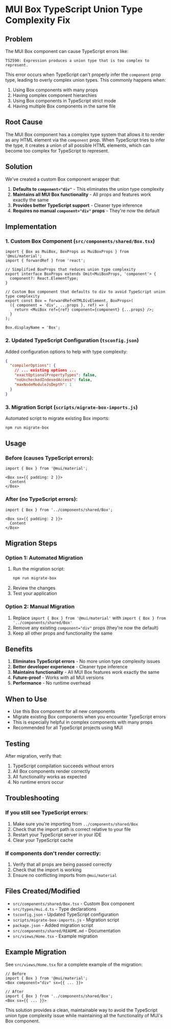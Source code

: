 # MUI Box TypeScript Union Type Complexity Fix

## Problem

The MUI Box component can cause TypeScript errors like:
```
TS2590: Expression produces a union type that is too complex to represent.
```

This error occurs when TypeScript can't properly infer the `component` prop type, leading to overly complex union types. This commonly happens when:

1. Using Box components with many props
2. Having complex component hierarchies
3. Using Box components in TypeScript strict mode
4. Having multiple Box components in the same file

## Root Cause

The MUI Box component has a complex type system that allows it to render as any HTML element via the `component` prop. When TypeScript tries to infer the type, it creates a union of all possible HTML elements, which can become too complex for TypeScript to represent.

## Solution

We've created a custom Box component wrapper that:

1. **Defaults to `component="div"`** - This eliminates the union type complexity
2. **Maintains all MUI Box functionality** - All props and features work exactly the same
3. **Provides better TypeScript support** - Cleaner type inference
4. **Requires no manual `component="div"` props** - They're now the default

## Implementation

### 1. Custom Box Component (`src/components/shared/Box.tsx`)

```tsx
import { Box as MuiBox, BoxProps as MuiBoxProps } from '@mui/material';
import { forwardRef } from 'react';

// Simplified BoxProps that reduces union type complexity
export interface BoxProps extends Omit<MuiBoxProps, 'component'> {
  component?: React.ElementType;
}

// Custom Box component that defaults to div to avoid TypeScript union type complexity
export const Box = forwardRef<HTMLDivElement, BoxProps>(
  ({ component = 'div', ...props }, ref) => {
    return <MuiBox ref={ref} component={component} {...props} />;
  }
);

Box.displayName = 'Box';
```

### 2. Updated TypeScript Configuration (`tsconfig.json`)

Added configuration options to help with type complexity:

```json
{
  "compilerOptions": {
    // ... existing options ...
    "exactOptionalPropertyTypes": false,
    "noUncheckedIndexedAccess": false,
    "maxNodeModuleJsDepth": 1
  }
}
```

### 3. Migration Script (`scripts/migrate-box-imports.js`)

Automated script to migrate existing Box imports:

```bash
npm run migrate-box
```

## Usage

### Before (causes TypeScript errors):
```tsx
import { Box } from '@mui/material';

<Box sx={{ padding: 2 }}>
  Content
</Box>
```

### After (no TypeScript errors):
```tsx
import { Box } from '../components/shared/Box';

<Box sx={{ padding: 2 }}>
  Content
</Box>
```

## Migration Steps

### Option 1: Automated Migration
1. Run the migration script:
   ```bash
   npm run migrate-box
   ```
2. Review the changes
3. Test your application

### Option 2: Manual Migration
1. Replace `import { Box } from '@mui/material'` with `import { Box } from '../components/shared/Box'`
2. Remove any existing `component="div"` props (they're now the default)
3. Keep all other props and functionality the same

## Benefits

1. **Eliminates TypeScript errors** - No more union type complexity issues
2. **Better developer experience** - Cleaner type inference
3. **Maintains functionality** - All MUI Box features work exactly the same
4. **Future-proof** - Works with all MUI versions
5. **Performance** - No runtime overhead

## When to Use

- Use this Box component for all new components
- Migrate existing Box components when you encounter TypeScript errors
- This is especially helpful in complex components with many props
- Recommended for all TypeScript projects using MUI

## Testing

After migration, verify that:

1. TypeScript compilation succeeds without errors
2. All Box components render correctly
3. All functionality works as expected
4. No runtime errors occur

## Troubleshooting

### If you still see TypeScript errors:
1. Make sure you're importing from `../components/shared/Box`
2. Check that the import path is correct relative to your file
3. Restart your TypeScript server in your IDE
4. Clear your TypeScript cache

### If components don't render correctly:
1. Verify that all props are being passed correctly
2. Check that the import is working
3. Ensure no conflicting imports from `@mui/material`

## Files Created/Modified

- `src/components/shared/Box.tsx` - Custom Box component
- `src/types/mui.d.ts` - Type declarations
- `tsconfig.json` - Updated TypeScript configuration
- `scripts/migrate-box-imports.js` - Migration script
- `package.json` - Added migration script
- `src/components/shared/README.md` - Documentation
- `src/views/Home.tsx` - Example migration

## Example Migration

See `src/views/Home.tsx` for a complete example of the migration:

```tsx
// Before
import { Box } from '@mui/material';
<Box component="div" sx={{ ... }}>

// After  
import { Box } from '../components/shared/Box';
<Box sx={{ ... }}>
```

This solution provides a clean, maintainable way to avoid the TypeScript union type complexity issue while maintaining all the functionality of MUI's Box component. 
